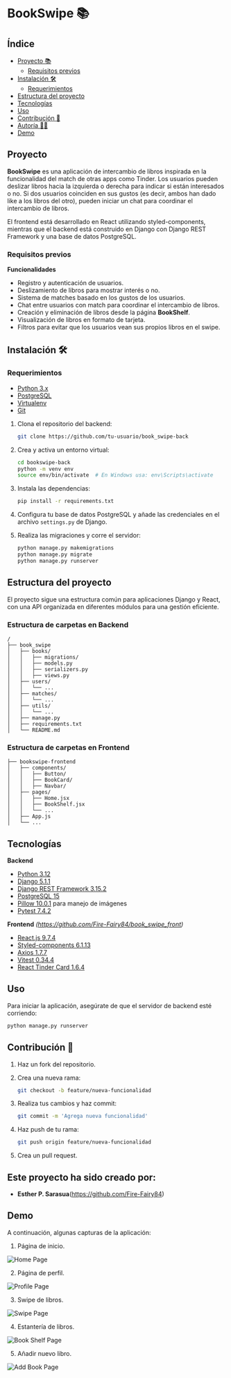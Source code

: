# BookSwipe :books:

## Índice

- [Proyecto 📚](#proyecto-)
  - [Requisitos previos](#requisitos-previos-)
- [Instalación 🛠️](#instalación-)
  - [Requerimientos](#requerimientos-)
- [Estructura del proyecto](#estructura-del-proyecto-)
- [Tecnologías](#tecnologías-)
- [Uso](#uso-)
- [Contribución 🤝](#contribución-)
- [Autoría 👩‍💻](#desarrolladorx-)
- [Demo](#demo-)

## Proyecto

**BookSwipe** es una aplicación de intercambio de libros inspirada en la funcionalidad del match de otras apps como Tinder. Los usuarios pueden deslizar libros hacia la izquierda o derecha para indicar si están interesados o no. Si dos usuarios coinciden en sus gustos (es decir, ambos han dado like a los libros del otro), pueden iniciar un chat para coordinar el intercambio de libros.

El frontend está desarrollado en React utilizando styled-components, mientras que el backend está construido en Django con Django REST Framework y una base de datos PostgreSQL.

### Requisitos previos

**Funcionalidades**

- Registro y autenticación de usuarios.
- Deslizamiento de libros para mostrar interés o no.
- Sistema de matches basado en los gustos de los usuarios.
- Chat entre usuarios con match para coordinar el intercambio de libros.
- Creación y eliminación de libros desde la página **BookShelf**.
- Visualización de libros en formato de tarjeta.
- Filtros para evitar que los usuarios vean sus propios libros en el swipe.

## Instalación 🛠️

### Requerimientos

- [Python 3.x](https://www.python.org/downloads/)
- [PostgreSQL](https://www.postgresql.org/download/)
- [Virtualenv](https://virtualenv.pypa.io/en/latest/)
- [Git](https://git-scm.com/)

1. Clona el repositorio del backend:

   ```bash
   git clone https://github.com/tu-usuario/book_swipe-back
   ```

2. Crea y activa un entorno virtual:

   ```bash
   cd bookswipe-back
   python -m venv env
   source env/bin/activate  # En Windows usa: env\Scripts\activate
   ```

3. Instala las dependencias:

   ```bash
   pip install -r requirements.txt
   ```

4. Configura tu base de datos PostgreSQL y añade las credenciales en el archivo `settings.py` de Django.

5. Realiza las migraciones y corre el servidor:

   ```bash
   python manage.py makemigrations
   python manage.py migrate
   python manage.py runserver
   ```

## Estructura del proyecto

El proyecto sigue una estructura común para aplicaciones Django y React, con una API organizada en diferentes módulos para una gestión eficiente.

### Estructura de carpetas en Backend

```plaintext
/
├── book_swipe
│   ├── books/
│   │   ├── migrations/
│   │   ├── models.py
│   │   ├── serializers.py
│   │   ├── views.py
│   ├── users/
│   │   └── ...
│   ├── matches/
│   │   └── ...
│   ├── utils/
│   │   └── ...
│   ├── manage.py
│   ├── requirements.txt
│   └── README.md
```

### Estructura de carpetas en Frontend

```plaintext
├── bookswipe-frontend
│   ├── components/
│   │   ├── Button/
│   │   ├── BookCard/
│   │   ├── Navbar/
│   ├── pages/
│   │   ├── Home.jsx
│   │   ├── BookShelf.jsx
│   │   └── ...
│   ├── App.js
│   └── ...
```

## Tecnologías

**Backend**

- [Python 3.12](https://www.python.org/)
- [Django 5.1.1](https://www.djangoproject.com/)
- [Django REST Framework 3.15.2](https://www.django-rest-framework.org/)
- [PostgreSQL 15](https://www.postgresql.org/)
- [Pillow 10.0.1](https://python-pillow.org/) para manejo de imágenes
- [Pytest 7.4.2](https://docs.pytest.org/en/stable/)

**Frontend** _(https://github.com/Fire-Fairy84/book_swipe_front)_

- [React.js 9.7.4](https://reactjs.org/)
- [Styled-components 6.1.13](https://styled-components.com/)
- [Axios 1.7.7](https://axios-http.com/es/docs/intro)
- [Vitest 0.34.4](https://vitest.dev/)
- [React Tinder Card 1.6.4](https://www.npmjs.com/package/react-tinder-card)

## Uso

Para iniciar la aplicación, asegúrate de que el servidor de backend esté corriendo:

```bash
python manage.py runserver
```

## Contribución 🤝

1. Haz un fork del repositorio.
2. Crea una nueva rama:

   ```bash
   git checkout -b feature/nueva-funcionalidad
   ```

3. Realiza tus cambios y haz commit:
   ```bash
   git commit -m 'Agrega nueva funcionalidad'
   ```
4. Haz push de tu rama:
   ```bash
   git push origin feature/nueva-funcionalidad
   ```
5. Crea un pull request.

## Este proyecto ha sido creado por:

- **Esther P. Sarasua**(https://github.com/Fire-Fairy84)

## Demo

A continuación, algunas capturas de la aplicación:

1. Página de inicio.

![Home Page](../book_swipe_front/src/images/home.png)

2. Página de perfil.

![Profile Page](../book_swipe_front/src/images/profile.png)

3. Swipe de libros.

![Swipe Page](../book_swipe_front/src/images/swipe_page.png)

4. Estantería de libros.

![Book Shelf Page](../book_swipe_front/src/images/book_shelf.png)

5. Añadir nuevo libro.

![Add Book Page](../book_swipe_front/src/images/add_book.png)
